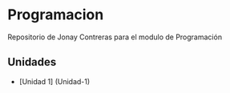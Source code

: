 # Programacion
Repositorio de Jonay Contreras para el modulo de Programación
## Unidades
- [Unidad 1] (Unidad-1)
